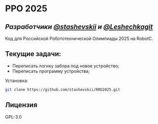 # РРО 2025
## _Разработчики [@stashevskii](https://github.com/stashevskii) и [@Leshechkagit](https://github.com/Leshechkagit)_

Код для Российской Робототехнической Олимпиады 2025 на RobotC.

## Текущие задачи:

- Переписать логику забора под новое устройство;
- Переписать программу устройства;

Установка:
```sh
git clone https://github.com/stashevskii/RRO2025.git
```
## Лицензия

GPL-3.0